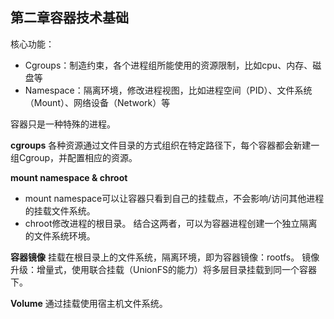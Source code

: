 ## 第二章容器技术基础
核心功能：
* Cgroups：制造约束，各个进程组所能使用的资源限制，比如cpu、内存、磁盘等
* Namespace：隔离环境，修改进程视图，比如进程空间（PID）、文件系统（Mount）、网络设备（Network）等

容器只是一种特殊的进程。

**cgroups**
各种资源通过文件目录的方式组织在特定路径下，每个容器都会新建一组Cgroup，并配置相应的资源。

**mount namespace & chroot**
* mount namespace可以让容器只看到自己的挂载点，不会影响/访问其他进程的挂载文件系统。
* chroot修改进程的根目录。
结合这两者，可以为容器进程创建一个独立隔离的文件系统环境。

**容器镜像**
挂载在根目录上的文件系统，隔离环境，即为容器镜像：rootfs。
镜像升级：增量式，使用联合挂载（UnionFS的能力）将多层目录挂载到同一个容器下。

**Volume**
通过挂载使用宿主机文件系统。

